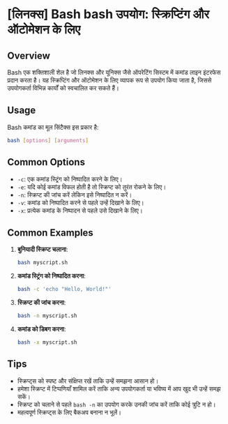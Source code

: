 # [लिनक्स] Bash bash उपयोग: स्क्रिप्टिंग और ऑटोमेशन के लिए

## Overview
Bash एक शक्तिशाली शेल है जो लिनक्स और यूनिक्स जैसे ऑपरेटिंग सिस्टम में कमांड लाइन इंटरफेस प्रदान करता है। यह स्क्रिप्टिंग और ऑटोमेशन के लिए व्यापक रूप से उपयोग किया जाता है, जिससे उपयोगकर्ता विभिन्न कार्यों को स्वचालित कर सकते हैं।

## Usage
Bash कमांड का मूल सिंटैक्स इस प्रकार है:

```bash
bash [options] [arguments]
```

## Common Options
- `-c`: एक कमांड स्ट्रिंग को निष्पादित करने के लिए।
- `-e`: यदि कोई कमांड विफल होती है तो स्क्रिप्ट को तुरंत रोकने के लिए।
- `-n`: स्क्रिप्ट की जांच करें लेकिन इसे निष्पादित न करें।
- `-v`: कमांड को निष्पादित करने से पहले उन्हें दिखाने के लिए।
- `-x`: प्रत्येक कमांड के निष्पादन से पहले उसे दिखाने के लिए।

## Common Examples
1. **बुनियादी स्क्रिप्ट चलाना**:
   ```bash
   bash myscript.sh
   ```

2. **कमांड स्ट्रिंग को निष्पादित करना**:
   ```bash
   bash -c 'echo "Hello, World!"'
   ```

3. **स्क्रिप्ट की जांच करना**:
   ```bash
   bash -n myscript.sh
   ```

4. **कमांड को डिबग करना**:
   ```bash
   bash -x myscript.sh
   ```

## Tips
- स्क्रिप्ट्स को स्पष्ट और संक्षिप्त रखें ताकि उन्हें समझना आसान हो।
- हमेशा स्क्रिप्ट में टिप्पणियाँ शामिल करें ताकि अन्य उपयोगकर्ता या भविष्य में आप खुद भी उन्हें समझ सकें।
- स्क्रिप्ट को चलाने से पहले `bash -n` का उपयोग करके उनकी जांच करें ताकि कोई त्रुटि न हो।
- महत्वपूर्ण स्क्रिप्ट्स के लिए बैकअप बनाना न भूलें।
